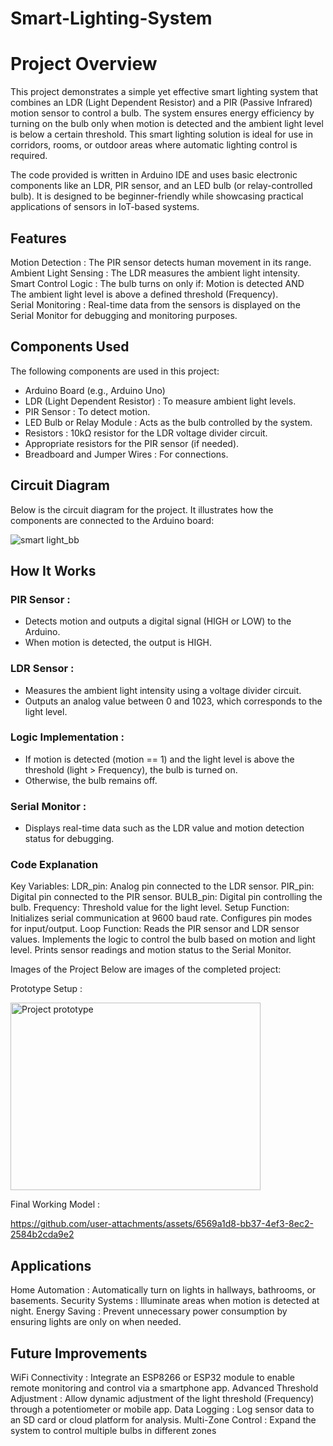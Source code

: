 # Smart-Lighting-System
# Project Overview
This project demonstrates a simple yet effective smart lighting system that combines an LDR (Light Dependent Resistor) and a PIR (Passive Infrared) motion sensor to control a bulb. The system ensures energy efficiency by turning on the bulb only when motion is detected and the ambient light level is below a certain threshold. This smart lighting solution is ideal for use in corridors, rooms, or outdoor areas where automatic lighting control is required.

The code provided is written in Arduino IDE and uses basic electronic components like an LDR, PIR sensor, and an LED bulb (or relay-controlled bulb). It is designed to be beginner-friendly while showcasing practical applications of sensors in IoT-based systems.

## Features
Motion Detection : The PIR sensor detects human movement in its range.<br>
Ambient Light Sensing : The LDR measures the ambient light intensity.<br>
Smart Control Logic : 
The bulb turns on only if: Motion is detected AND<br>
The ambient light level is above a defined threshold (Frequency).<br>
Serial Monitoring : Real-time data from the sensors is displayed on the Serial Monitor for debugging and monitoring purposes.<br>

## Components Used
The following components are used in this project:<br>
   - Arduino Board (e.g., Arduino Uno)  
   - LDR (Light Dependent Resistor) : To measure ambient light levels.  
   - PIR Sensor : To detect motion.  
   - LED Bulb or Relay Module : Acts as the bulb controlled by the system.  
   - Resistors : 10kΩ resistor for the LDR voltage divider circuit.  
   - Appropriate resistors for the PIR sensor (if needed).
   - Breadboard and Jumper Wires : For connections.  

## Circuit Diagram
Below is the circuit diagram for the project. It illustrates how the components are connected to the Arduino board:

![smart light_bb](https://github.com/user-attachments/assets/2035545d-9944-47cb-b4a2-1354c304eeec)



## How It Works
### PIR Sensor :  
- Detects motion and outputs a digital signal (HIGH or LOW) to the Arduino.  
- When motion is detected, the output is HIGH.  
### LDR Sensor :  
- Measures the ambient light intensity using a voltage divider circuit.  
- Outputs an analog value between 0 and 1023, which corresponds to the light level.  
### Logic Implementation :  
- If motion is detected (motion == 1) and the light level is above the threshold (light > Frequency), the bulb is turned on.  
- Otherwise, the bulb remains off.  
### Serial Monitor :  
- Displays real-time data such as the LDR value and motion detection status for debugging.  
### Code Explanation  
Key Variables:
LDR_pin: Analog pin connected to the LDR sensor.
PIR_pin: Digital pin connected to the PIR sensor.
BULB_pin: Digital pin controlling the bulb.
Frequency: Threshold value for the light level.
Setup Function:
Initializes serial communication at 9600 baud rate.
Configures pin modes for input/output.
Loop Function:
Reads the PIR sensor and LDR sensor values.
Implements the logic to control the bulb based on motion and light level.
Prints sensor readings and motion status to the Serial Monitor.

Images of the Project
Below are images of the completed project:

Prototype Setup :

<img src="![prototype](https://github.com/user-attachments/assets/ec92c6f8-87c4-452f-8f5b-003055ad1b3b)" alt="Project prototype" width="400" height="300">



Final Working Model :




https://github.com/user-attachments/assets/6569a1d8-bb37-4ef3-8ec2-2584b2cda9e2





## Applications
Home Automation : Automatically turn on lights in hallways, bathrooms, or basements.
Security Systems : Illuminate areas when motion is detected at night.
Energy Saving : Prevent unnecessary power consumption by ensuring lights are only on when needed.
## Future Improvements
WiFi Connectivity : Integrate an ESP8266 or ESP32 module to enable remote monitoring and control via a smartphone app.
Advanced Threshold Adjustment : Allow dynamic adjustment of the light threshold (Frequency) through a potentiometer or mobile app.
Data Logging : Log sensor data to an SD card or cloud platform for analysis.
Multi-Zone Control : Expand the system to control multiple bulbs in different zones

